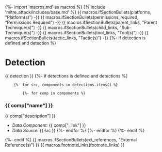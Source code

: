 {%- import 'macros.md' as macros %}
{% include 'mitre_attack/includes/base.md' %}
{{ macros.ifSectionBullets(platforms, "Platform(s)") -}}
{{ macros.ifSectionBullets(permissions_required, "Permissions Required") -}}
{{ macros.ifSectionBullets(parent_links, "Parent Technique(s)") -}}
{{ macros.ifSectionBullets(child_links, "Sub-Technique(s)") -}}
{{ macros.ifSectionBullets(tool_links, "Tool(s)") -}}
{{ macros.ifSectionBullets(tactic_links, "Tactic(s)") -}}
{%- if detection is defined and detection %}

# Detection

{{ detection }}
    {%- if detections is defined and detections %}

        {%- for src, components in detections.items() %}

            {%- for comp in components %}

### {{ comp["name"] }}

{{ comp["description"] }}

- *Data Component:* {{ comp["_link"] }}
- *Data Source:* {{ src }}
            {%- endfor %}
        {%- endfor %}
    {%- endif %}

{%- endif %}
{{ macros.ifSectionBullets(ext_references, "External Reference(s)") }}
{{ macros.footnoteLinks(footnote_links) }}
